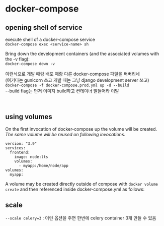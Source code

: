 # docker-compose

## opening shell of service
execute shell of a docker-compose service <br>
`docker-compose exec <service-name> sh`

Bring down the development containers (and the associated volumes with the -v flag): <br>
`docker-compose down -v`

이런식으로 개발 때랑 배포 때랑 다른 docker-compose 파일을 써버리네 <br>
(여기다는 gunicorn 쓰고 개발 때는 그냥 django development server 쓰고) <br>
`docker-compose -f docker-compose.prod.yml up -d --build` <br>
--build flag는 먼저 이미지 build하고 컨테이너 말들어라 이말

<br>

## using volumes
On the first invocation of docker-compose up the volume will be created. *The same volume will be reused on following invocations.*
```
version: "3.9"
services:
  frontend:
    image: node:lts
    volumes:
      - myapp:/home/node/app
volumes:
  myapp:
```

A volume may be created directly outside of compose with `docker volume create` and then referenced inside docker-compose.yml as follows:

## scale
`--scale celery=3` : 이런 옵션을 주면 한번에 celery container 3개 만들 수 있음